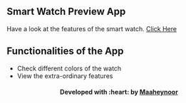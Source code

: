 ## Smart Watch Preview App
Have a look at the features of the smart watch.
<a href="https://maaheynoor.github.io/SmartWatchPreview/" target="_blank">Click Here</a>
## Functionalities of the App
<ul>
  <li>Check different colors of the watch</li>
  <li>View the extra-ordinary features</li>
</ul>

<h4 align="center">Developed with :heart: by <a href="https://github.com/maaheynoor">Maaheynoor</a></h4>
